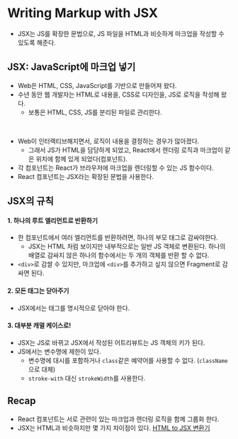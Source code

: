 # Writing Markup with JSX

- JSX는 JS를 확장한 문법으로, JS 파일을 HTML과 비슷하게 마크업을 작성할 수 있도록 해준다.

## JSX: JavaScript에 마크업 넣기

- Web은 HTML, CSS, JavaScript를 기반으로 만들어져 왔다.
- 수년 동안 웹 개발자는 HTML로 내용을, CSS로 디자인을, JS로 로직을 작성해 왔다.
  - 보통은 HTML, CSS, JS를 분리된 파일로 관리한다.

<br />

- Web이 인터랙티브해지면서, 로직이 내용을 결정하는 경우가 많아졌다.
  - 그래서 JS가 HTML을 담당하게 되었고, React에서 렌더링 로직과 마크업이 같은 위치에 함께 있게 되었다(컴포넌트).
- 각 컴포넌트는 React가 브라우저에 마크업을 렌더링할 수 있는 JS 함수이다.
- React 컴포넌트는 JSX라는 확장된 문법을 사용한다.

## JSX의 규칙

#### 1. 하나의 루트 엘리먼트로 반환하기

- 한 컴포넌트에서 여러 엘리먼트를 반환하려면, 하나의 부모 태그로 감싸야한다.
  - JSX는 HTML 처럼 보이지만 내부적으로는 일반 JS 객체로 변환된다. 하나의 배열로 감싸지 않은 하나의 함수에서는 두 개의 객체를 반환 할 수 없다.
- `<div>`로 감쌀 수 있지만, 마크업에 `<div>`를 추가하고 싶지 않으면 Fragment로 감싸면 된다.

#### 2. 모든 태그는 닫아주기

- JSX에서는 태그를 명시적으로 닫아야 한다.

#### 3. 대부분 캐멀 케이스로!

- JSX는 JS로 바뀌고 JSX에서 작성된 어트리뷰트는 JS 객체의 키가 된다.
- JS에서는 변수명에 제한이 있다.
  - 변수명에 대시를 포함하거나 `class`같은 예약어를 사용할 수 없다. (`className`으로 대체)
  - `stroke-with` 대신 `strokeWidth`를 사용한다.

## Recap

- React 컴포넌트는 서로 관련이 있는 마크업과 렌더링 로직을 함께 그룹화 한다.
- JSX는 HTML과 비슷하지만 몇 가지 차이점이 있다. [HTML to JSX 변환기](https://transform.tools/html-to-jsx)
